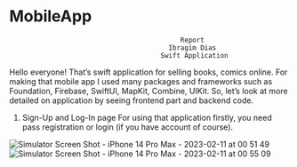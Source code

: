 # MobileApp
                                               Report
                                            Ibragim Dias
                                          Swift Application 
Hello everyone! That’s swift application for selling books, comics online. For making that mobile app I used many packages and frameworks such as Foundation, Firebase, SwiftUI, MapKit, Combine, UIKit. So, let’s look at more detailed on application by seeing frontend part and backend code.

1. Sign-Up and Log-In page 
For using that application firstly, you need pass registration or login (if you have account of course).  

![Simulator Screen Shot - iPhone 14 Pro Max - 2023-02-11 at 00 51 49](https://user-images.githubusercontent.com/97732446/218250762-386d093b-aa40-42c3-b495-8ca06cf34d4a.png)![Simulator Screen Shot - iPhone 14 Pro Max - 2023-02-11 at 00 55 09](https://user-images.githubusercontent.com/97732446/218250766-4c540efc-66a7-4caf-a47a-c0b544c985e1.png)

